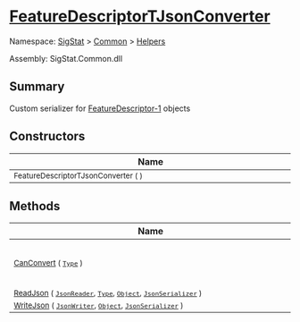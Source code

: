 # [FeatureDescriptorTJsonConverter](./FeatureDescriptorTJsonConverter.md)

Namespace: [SigStat]() > [Common](./../README.md) > [Helpers](./README.md)

Assembly: SigStat.Common.dll

## Summary
Custom serializer for [FeatureDescriptor-1](https://github.com/hargitomi97/sigstat/blob/master/docs/md/SigStat/Common/FeatureDescriptor-1.md) objects

## Constructors

| Name | Summary | 
| --- | --- | 
| <div style="width:490px"><sub>FeatureDescriptorTJsonConverter (  )</sub></div>| <sub></sub></div>| <br>


## Methods

| Name | Summary | 
| --- | --- | 
| <div style="width:490px"><sub>[CanConvert](./Methods/FeatureDescriptorTJsonConverter-100664023.md) ( [`Type`](https://docs.microsoft.com/en-us/dotnet/api/System.Type) )</sub></div>| <sub>Tells if the current object is of the correct type</sub></div>| <br>
| <div style="width:490px"><sub>[ReadJson](./Methods/FeatureDescriptorTJsonConverter-100664024.md) ( [`JsonReader`](./FeatureDescriptorTJsonConverter.md), [`Type`](https://docs.microsoft.com/en-us/dotnet/api/System.Type), [`Object`](https://docs.microsoft.com/en-us/dotnet/api/System.Object), [`JsonSerializer`](./FeatureDescriptorTJsonConverter.md) )</sub></div>| <sub></sub></div>| <br>
| <div style="width:490px"><sub>[WriteJson](./Methods/FeatureDescriptorTJsonConverter-100664025.md) ( [`JsonWriter`](./FeatureDescriptorTJsonConverter.md), [`Object`](https://docs.microsoft.com/en-us/dotnet/api/System.Object), [`JsonSerializer`](./FeatureDescriptorTJsonConverter.md) )</sub></div>| <sub></sub></div>| <br>


